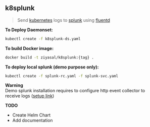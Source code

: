 
k8splunk
----------------------------------------------
> Send [kubernetes](https://github.com/kubernetes/kubernetes) logs to [splunk](https://github.com/splunk) using [fluentd](https://github.com/fluent/fluentd)

**To Deploy Daemonset:**
```sh
kubectl create -f k8splunk-ds.yaml
```

**To build Docker image:**
```sh
docker build -t ziyasal/k8splunk:{tag} .
```

**To deploy local splunk (demo purpose only):**

```sh
kubectl create -f splunk-rc.yaml -f splunk-svc.yaml
```

**Warning**  
Demo splunk installation requires to configure http event collector to receive logs ([setup link](http://docs.splunk.com/Documentation/Splunk/latest/Data/UsetheHTTPEventCollector))

**TODO**
- Create Helm Chart
- Add documentation
